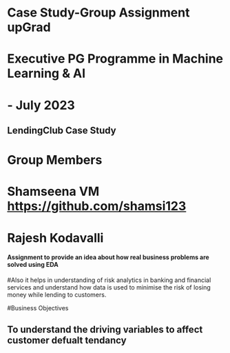 # Case Study-Group Assignment                     upGrad
#                                                 Executive PG Programme in Machine Learning & AI 
#                                                 - July 2023
## LendingClub Case Study

# Group Members
# Shamseena VM https://github.com/shamsi123
# Rajesh Kodavalli 

#### Assignment to provide an idea about how real business problems are solved using EDA
#Also it helps in understanding of risk analytics in banking and financial services and understand how data is used to minimise the risk of losing money while lending to customers.

#Business Objectives
## To understand the driving variables to affect customer defualt tendancy

